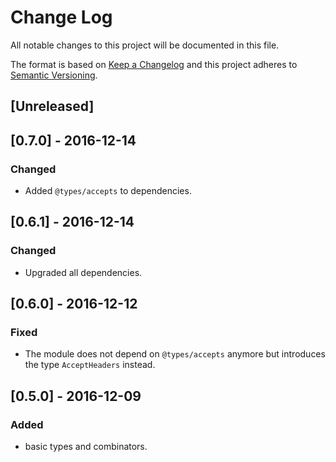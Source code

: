 # Change Log
All notable changes to this project will be documented in this file.

The format is based on [Keep a Changelog](http://keepachangelog.com/) 
and this project adheres to [Semantic Versioning](http://semver.org/).

## [Unreleased]

## [0.7.0] - 2016-12-14
### Changed
- Added `@types/accepts` to dependencies.

## [0.6.1] - 2016-12-14
### Changed
- Upgraded all dependencies.

## [0.6.0] - 2016-12-12
### Fixed
- The module does not depend on `@types/accepts` anymore but introduces the type `AcceptHeaders` instead.

## [0.5.0] - 2016-12-09
### Added
- basic types and combinators.
